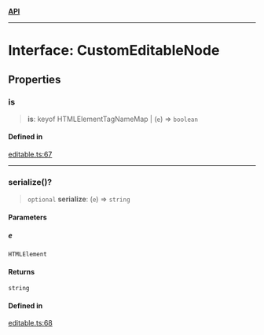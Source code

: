 [**API**](../API.md)

***

# Interface: CustomEditableNode

## Properties

### is

> **is**: keyof HTMLElementTagNameMap \| (`e`) => `boolean`

#### Defined in

[editable.ts:67](https://github.com/inokawa/edix/blob/1b375ce8a8ceb18c03401bfd0498a5a67fe6f920/src/core/editable.ts#L67)

***

### serialize()?

> `optional` **serialize**: (`e`) => `string`

#### Parameters

##### e

`HTMLElement`

#### Returns

`string`

#### Defined in

[editable.ts:68](https://github.com/inokawa/edix/blob/1b375ce8a8ceb18c03401bfd0498a5a67fe6f920/src/core/editable.ts#L68)
